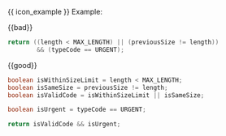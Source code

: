 <box>

{{ icon_example }} Example: 

{{bad}}
```java
return ((length < MAX_LENGTH) || (previousSize != length))
        && (typeCode == URGENT);
```

{{good}}
```java
boolean isWithinSizeLimit = length < MAX_LENGTH;
boolean isSameSize = previousSize != length;
boolean isValidCode = isWithinSizeLimit || isSameSize;

boolean isUrgent = typeCode == URGENT;

return isValidCode && isUrgent;
```

</box>